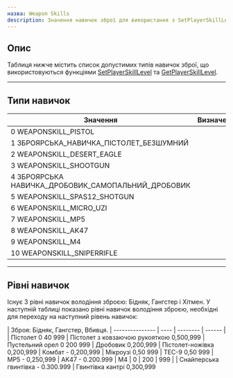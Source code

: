 ```yaml
---
назва: Weapon Skills
description: Значення навичок зброї для використання з SetPlayerSkillLevel.
---
```


## Опис

Таблиця нижче містить список допустимих типів навичок зброї, що використовуються функціями [SetPlayerSkillLevel](../functions/SetPlayerSkillLevel) та [GetPlayerSkillLevel](../functions/GetPlayerSkillLevel).

---

## Типи навичок

| Значення | Визначення
|-------|-----------------------------|
| 0 WEAPONSKILL_PISTOL
| 1 ЗБРОЯРСЬКА_НАВИЧКА_ПІСТОЛЕТ_БЕЗШУМНИЙ
| 2 WEAPONSKILL_DESERT_EAGLE
| 3 WEAPONSKILL_SHOOTGUN
| 4 ЗБРОЯРСЬКА НАВИЧКА_ДРОБОВИК_САМОПАЛЬНИЙ_ДРОБОВИК
| 5 WEAPONSKILL_SPAS12_SHOTGUN
| 6 WEAPONSKILL_MICRO_UZI
| 7 WEAPONSKILL_MP5
| 8 WEAPONSKILL_AK47
| 9 WEAPONSKILL_M4
| 10 WEAPONSKILL_SNIPERRIFLE

---
  
## Рівні навичок

Існує 3 рівні навичок володіння зброєю: Бідняк, Гангстер і Хітмен. У наступній таблиці показано рівні навичок володіння зброєю, необхідні для переходу на наступний рівень навичок:

| Зброя: Бідняк, Гангстер, Вбивця.
| --------------- | ---- | -------- | ------ |
| Пістолет 0 40 999
| Пістолет з ковзаючою рукояткою 0,500,999
| Пустельний орел 0 200 999
| Дробовик 0,200,999
| Пістолет-ножівка 0,200,999
| Комбат - 0,200,999
| Мікроузі 0,50 999
| TEC-9 0,50 999
| MP5 - 0,250,999
| AK47 - 0.200.999
| M4 | 0 | 200 | 999 |
| Снайперська гвинтівка - 0.300.999
| Гвинтівка кантрі 0,300,999


